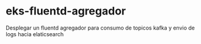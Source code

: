 # eks-fluentd-agregador
Desplegar un fluentd agregador para consumo de topicos kafka y envio de logs hacia elaticsearch
